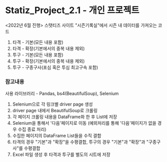 # Statiz_Project_2.1 - 개인 프로젝트
<2022년 6월 진행>
스탯티즈 사이트 "시즌기록실"에서 시즌 내 데이터를 가져오는 코드
1. 타격 - 기본(모든 내용 포함)
2. 타격 - 확장(기본에서의 중복 내용 제외)
3. 투구 - 기본(모든 내용 포함)
4. 투구 - 확장(기본에서의 중복 내용 제외)
5. 투구 - 구종구사(포심 혹은 투심 최고구속 포함)

### 참고내용
사용 라이브러리 - Pandas, bs4(BeautifulSoup), Selenium
1. Selenium으로 각 링크별 driver page 생성
2. driver page 내에서 BeautifulSoup로 크롤링
3. 각 페이지 크롤링 내용을 DataFrame화 한 후 List에 저장
4. Selenium을 통해서 '다음'페이지로 이동 (예외처리를 통해 '다음'페이지가 없을 경우 수집 종료 처리)
5. 수집한 페이지의 DataFrame List들을 수직 결합
6. 타격의 경우 "기본"과 "확장"을 수평결합, 투구의 경우 "기본"과 "확장"과 "구종구사"를 수평결합
7. Excel 파일 생성 후 타격과 투구를 별도의 시트에 저장
